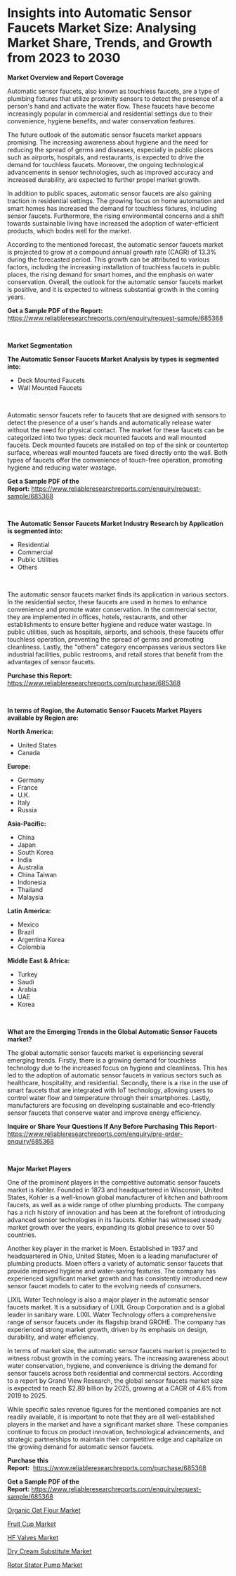 <p><h1>Insights into Automatic Sensor Faucets Market Size: Analysing Market Share, Trends, and Growth from 2023 to 2030</h1></p><p><strong>Market Overview and Report Coverage</strong></p>
<p><p>Automatic sensor faucets, also known as touchless faucets, are a type of plumbing fixtures that utilize proximity sensors to detect the presence of a person's hand and activate the water flow. These faucets have become increasingly popular in commercial and residential settings due to their convenience, hygiene benefits, and water conservation features.</p><p>The future outlook of the automatic sensor faucets market appears promising. The increasing awareness about hygiene and the need for reducing the spread of germs and diseases, especially in public places such as airports, hospitals, and restaurants, is expected to drive the demand for touchless faucets. Moreover, the ongoing technological advancements in sensor technologies, such as improved accuracy and increased durability, are expected to further propel market growth.</p><p>In addition to public spaces, automatic sensor faucets are also gaining traction in residential settings. The growing focus on home automation and smart homes has increased the demand for touchless fixtures, including sensor faucets. Furthermore, the rising environmental concerns and a shift towards sustainable living have increased the adoption of water-efficient products, which bodes well for the market.</p><p>According to the mentioned forecast, the automatic sensor faucets market is projected to grow at a compound annual growth rate (CAGR) of 13.3% during the forecasted period. This growth can be attributed to various factors, including the increasing installation of touchless faucets in public places, the rising demand for smart homes, and the emphasis on water conservation. Overall, the outlook for the automatic sensor faucets market is positive, and it is expected to witness substantial growth in the coming years.</p></p>
<p><strong>Get a Sample PDF of the Report:</strong> <a href="https://www.reliableresearchreports.com/enquiry/request-sample/685368">https://www.reliableresearchreports.com/enquiry/request-sample/685368</a></p>
<p>&nbsp;</p>
<p><strong>Market Segmentation</strong></p>
<p><strong>The Automatic Sensor Faucets Market Analysis by types is segmented into:</strong></p>
<p><ul><li>Deck Mounted Faucets</li><li>Wall Mounted Faucets</li></ul></p>
<p>&nbsp;</p>
<p><p>Automatic sensor faucets refer to faucets that are designed with sensors to detect the presence of a user's hands and automatically release water without the need for physical contact. The market for these faucets can be categorized into two types: deck mounted faucets and wall mounted faucets. Deck mounted faucets are installed on top of the sink or countertop surface, whereas wall mounted faucets are fixed directly onto the wall. Both types of faucets offer the convenience of touch-free operation, promoting hygiene and reducing water wastage.</p></p>
<p><strong>Get a Sample PDF of the Report:</strong>&nbsp;<a href="https://www.reliableresearchreports.com/enquiry/request-sample/685368">https://www.reliableresearchreports.com/enquiry/request-sample/685368</a></p>
<p>&nbsp;</p>
<p><strong>The Automatic Sensor Faucets Market Industry Research by Application is segmented into:</strong></p>
<p><ul><li>Residential</li><li>Commercial</li><li>Public Utilities</li><li>Others</li></ul></p>
<p>&nbsp;</p>
<p><p>The automatic sensor faucets market finds its application in various sectors. In the residential sector, these faucets are used in homes to enhance convenience and promote water conservation. In the commercial sector, they are implemented in offices, hotels, restaurants, and other establishments to ensure better hygiene and reduce water wastage. In public utilities, such as hospitals, airports, and schools, these faucets offer touchless operation, preventing the spread of germs and promoting cleanliness. Lastly, the "others" category encompasses various sectors like industrial facilities, public restrooms, and retail stores that benefit from the advantages of sensor faucets.</p></p>
<p><strong>Purchase this Report:</strong>&nbsp; <a href="https://www.reliableresearchreports.com/purchase/685368">https://www.reliableresearchreports.com/purchase/685368</a></p>
<p>&nbsp;</p>
<p><strong>In terms of Region, the Automatic Sensor Faucets Market Players available by Region are:</strong></p>
<p>
    <p> <strong> North America: </strong>
        <ul>
            <li>United States</li>
            <li>Canada</li>
        </ul>
        </p> 
    <p> <strong> Europe: </strong>
        <ul>
            <li>Germany</li>
            <li>France</li>
            <li>U.K.</li>
            <li>Italy</li>
            <li>Russia</li>
        </ul>
        </p> 
    <p> <strong> Asia-Pacific: </strong>
        <ul>
            <li>China</li>
            <li>Japan</li>
            <li>South Korea</li>
            <li>India</li>
            <li>Australia</li>
            <li>China Taiwan</li>
            <li>Indonesia</li>
            <li>Thailand</li>
            <li>Malaysia</li>
        </ul>
        </p> 
    <p> <strong> Latin America: </strong>
        <ul>
            <li>Mexico</li>
            <li>Brazil</li>
            <li>Argentina Korea</li>
            <li>Colombia</li>
        </ul>
        </p> 
    <p> <strong> Middle East & Africa: </strong>
        <ul>
            <li>Turkey</li>
            <li>Saudi</li>
            <li>Arabia</li>
            <li>UAE</li>
            <li>Korea</li>
        </ul>
    </p>
    </p>
<p>&nbsp;</p>
<p><strong>What are the Emerging Trends in the Global Automatic Sensor Faucets market?</strong></p>
<p><p>The global automatic sensor faucets market is experiencing several emerging trends. Firstly, there is a growing demand for touchless technology due to the increased focus on hygiene and cleanliness. This has led to the adoption of automatic sensor faucets in various sectors such as healthcare, hospitality, and residential. Secondly, there is a rise in the use of smart faucets that are integrated with IoT technology, allowing users to control water flow and temperature through their smartphones. Lastly, manufacturers are focusing on developing sustainable and eco-friendly sensor faucets that conserve water and improve energy efficiency.</p></p>
<p><strong>Inquire or Share Your Questions If Any Before Purchasing This Report</strong>- <a href="https://www.reliableresearchreports.com/enquiry/pre-order-enquiry/685368">https://www.reliableresearchreports.com/enquiry/pre-order-enquiry/685368</a></p>
<p>&nbsp;</p>
<p><strong>Major Market Players</strong></p>
<p><p>One of the prominent players in the competitive automatic sensor faucets market is Kohler. Founded in 1873 and headquartered in Wisconsin, United States, Kohler is a well-known global manufacturer of kitchen and bathroom faucets, as well as a wide range of other plumbing products. The company has a rich history of innovation and has been at the forefront of introducing advanced sensor technologies in its faucets. Kohler has witnessed steady market growth over the years, expanding its global presence to over 50 countries.</p><p>Another key player in the market is Moen. Established in 1937 and headquartered in Ohio, United States, Moen is a leading manufacturer of plumbing products. Moen offers a variety of automatic sensor faucets that provide improved hygiene and water-saving features. The company has experienced significant market growth and has consistently introduced new sensor faucet models to cater to the evolving needs of consumers.</p><p>LIXIL Water Technology is also a major player in the automatic sensor faucets market. It is a subsidiary of LIXIL Group Corporation and is a global leader in sanitary ware. LIXIL Water Technology offers a comprehensive range of sensor faucets under its flagship brand GROHE. The company has experienced strong market growth, driven by its emphasis on design, durability, and water efficiency.</p><p>In terms of market size, the automatic sensor faucets market is projected to witness robust growth in the coming years. The increasing awareness about water conservation, hygiene, and convenience is driving the demand for sensor faucets across both residential and commercial sectors. According to a report by Grand View Research, the global sensor faucets market size is expected to reach $2.89 billion by 2025, growing at a CAGR of 4.6% from 2019 to 2025.</p><p>While specific sales revenue figures for the mentioned companies are not readily available, it is important to note that they are all well-established players in the market and have a significant market share. These companies continue to focus on product innovation, technological advancements, and strategic partnerships to maintain their competitive edge and capitalize on the growing demand for automatic sensor faucets.</p></p>
<p><strong>Purchase this Report:</strong>&nbsp;&nbsp;<a href="https://www.reliableresearchreports.com/purchase/685368">https://www.reliableresearchreports.com/purchase/685368</a></p>
<p></p>
<p><strong>Get a Sample PDF of the Report:</strong>&nbsp;<a href="https://www.reliableresearchreports.com/enquiry/request-sample/685368">https://www.reliableresearchreports.com/enquiry/request-sample/685368</a></p>
<p><p><a href="https://www.linkedin.com/pulse/decoding-organic-oat-flour-market-deep-dive-latest-trends-dugne/">Organic Oat Flour Market</a></p><p><a href="https://medium.com/@abhishekreliable23/fruit-cup-market-trends-forecast-and-competitive-analysis-to-2030-23cffd958dca">Fruit Cup Market</a></p><p><a href="https://github.com/FassouRP/Market-Research-Report-List-1/blob/main/hf-valves-market.md">HF Valves Market</a></p><p><a href="https://medium.com/@amrutreliable23/dry-cream-substitute-market-size-cagr-trends-2024-2030-05301b8c02d1">Dry Cream Substitute Market</a></p><p><a href="https://github.com/rexevange/Market-Research-Report-List-1/blob/main/rotor-stator-pump-market.md">Rotor Stator Pump Market</a></p></p>